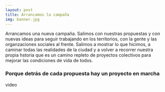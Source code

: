 ```yaml
---
layout: post
title: Arrancamos la campaña
img: banner.jpg
---
```

Arrancamos una nueva campaña. Salimos con nuestras propuestas y con nuevas ideas para seguir trabajando en los territorios, con la gente y las organzaciones sociales al frente.
Salimos a mostrar lo que  hicimos, a caminar todas las realidades de la ciudad y a volver a recorrer nuestra propia hstoria que es un camino repleto de proyectos  colectivos para mejorar las condiciones de vida de todxs.

### Porque detrás de cada propuesta hay un proyecto en marcha



video
